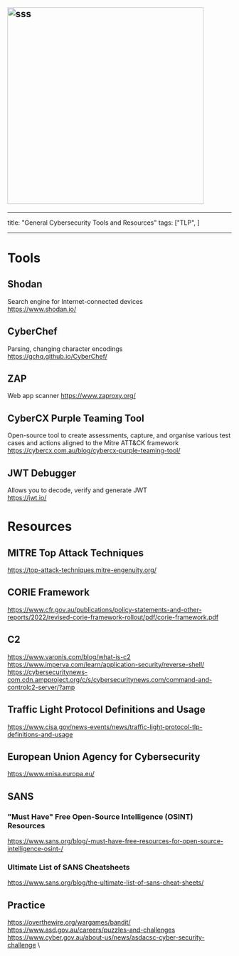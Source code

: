 ## <img width="441" alt="sss" src="placeholder" />

---

title: "General Cybersecurity Tools and Resources"
tags: ["TLP", ]

---

# Tools

## Shodan

Search engine for Internet-connected devices \
https://www.shodan.io/

## CyberChef

Parsing, changing character encodings \
https://gchq.github.io/CyberChef/

## ZAP

Web app scanner
https://www.zaproxy.org/

## CyberCX Purple Teaming Tool

Open-source tool to create assessments, capture, and organise various test cases and actions aligned to the Mitre ATT&CK framework \
https://cybercx.com.au/blog/cybercx-purple-teaming-tool/

## JWT Debugger

Allows you to decode, verify and generate JWT \
https://jwt.io/

# Resources

## MITRE Top Attack Techniques

https://top-attack-techniques.mitre-engenuity.org/

## CORIE Framework

https://www.cfr.gov.au/publications/policy-statements-and-other-reports/2022/revised-corie-framework-rollout/pdf/corie-framework.pdf

## C2

https://www.varonis.com/blog/what-is-c2 \
https://www.imperva.com/learn/application-security/reverse-shell/ \
https://cybersecuritynews-com.cdn.ampproject.org/c/s/cybersecuritynews.com/command-and-controlc2-server/?amp

## Traffic Light Protocol Definitions and Usage

https://www.cisa.gov/news-events/news/traffic-light-protocol-tlp-definitions-and-usage

## European Union Agency for Cybersecurity

https://www.enisa.europa.eu/

## SANS

### "Must Have" Free Open-Source Intelligence (OSINT) Resources

https://www.sans.org/blog/-must-have-free-resources-for-open-source-intelligence-osint-/

### Ultimate List of SANS Cheatsheets

https://www.sans.org/blog/the-ultimate-list-of-sans-cheat-sheets/

## Practice

https://overthewire.org/wargames/bandit/ \
https://www.asd.gov.au/careers/puzzles-and-challenges \
https://www.cyber.gov.au/about-us/news/asdacsc-cyber-security-challenge \
